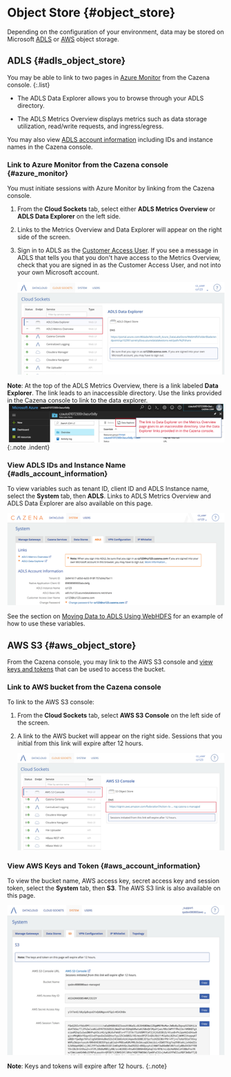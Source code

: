# Object Store {#object_store}

Depending on the configuration of your environment, data may be stored on Microsoft [ADLS](#adls_object_store) or [AWS](#aws_object_store) object storage.

## ADLS {#adls_object_store}

You may be able to link to two pages in [Azure Monitor](#azure_monitor) from the Cazena console.
{:.list}

* The ADLS Data Explorer allows you to browse through your ADLS directory.


* The ADLS Metrics Overview displays metrics such as data storage utilization, read/write requests, and ingress/egress.

You may also view [ADLS account information](#adls_account_information) including IDs and instance names in the Cazena console.

### Link to Azure Monitor from the Cazena console {#azure_monitor}

You must initiate sessions with Azure Monitor by linking from the Cazena console.

1. From the __Cloud Sockets__ tab, select either __ADLS Metrics Overview__ or __ADLS Data Explorer__ on the left side.

1. Links to the Metrics Overview and Data Explorer will appear on the right side of the screen.

1. Sign in to ADLS as the [Customer Access User](#adls_user). If you see a message in ADLS that tells you that you don't have access to the Metrics Overview, check that you are signed in as the Customer Access User, and not into your own Microsoft account.

    ![ ADLS Cloud Socket ](assets/documentation/monitor_system/adls_cloud_socket.png " ADLS Cloud Socket")


__Note__:  At the top of the ADLS Metrics Overview, there is a link labeled __Data Explorer__. The link leads to an inaccessible directory. Use the links provided in the Cazena console to link to the data explorer.
    ![ ADLS Data Explorer ](assets/documentation/monitor_system/adls_metrics_data_link.png " ADLS Data Explorer")
{:.note .indent}

### View ADLS IDs and Instance Name {#adls_account_information}

To view variables such as tenant ID, client ID and ADLS Instance name, select the __System__ tab, then __ADLS__. Links to ADLS Metrics Overview and ADLS Data Explorer are also available on this page.

![ ADLS Account Information ](assets/documentation/data_movement/adls_account_info.png " ADLS Account Information")

See the section on [Moving Data to ADLS Using WebHDFS](#adls_webhdfs) for an example of how to use these variables.

## AWS S3 {#aws_object_store}

From the Cazena console, you may link to the AWS S3 console and [view keys and tokens](#aws_account_information) that can be used to access the bucket.

### Link to AWS bucket from the Cazena console

To link to the AWS S3 console:

1. From the __Cloud Sockets__ tab, select __AWS S3 Console__ on the left side of the screen.

1. A link to the AWS bucket will appear on the right side. Sessions that you initial from this link will expire after 12 hours.

    ![ AWS S3 Console ](assets/documentation/object_store/aws_login_link.png "AWS S3 Console ")

### View AWS Keys and Token {#aws_account_information}

To view the bucket name, AWS access key, secret access key and session token, select the __System__ tab, then __S3__. The AWS S3 link is also available on this page.

  ![ AWS Keys and Token ](assets/documentation/object_store/s3_variables.png "AWS Keys and Token ")

__Note__: Keys and tokens will expire after 12 hours.
{:.note}